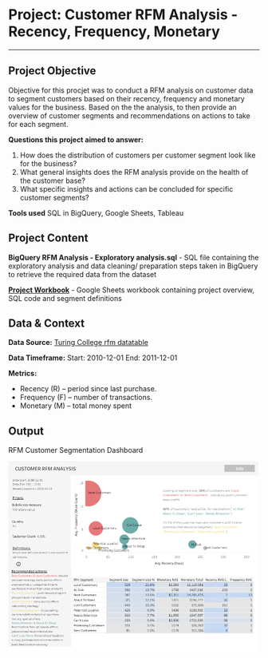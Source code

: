 # Project: Customer RFM Analysis - Recency, Frequency, Monetary

--------------------------------------------
## Project Objective

Objective for this procjet was to conduct a RFM analysis on customer data to segment customers based on their recency, frequency and monetary values for the business. Based on the the analysis, to then provide an overview of customer segments and recommendations on actions to take for each segment. 

**Questions this project aimed to answer:**
1. How does the distribution of customers per customer segment look like for the business?
2. What general insights does the RFM analysis provide on the health of the customer base?
3. What specific insights and actions can be concluded for specific customer segments?

**Tools used**
SQL in BigQuery, Google Sheets, Tableau


## Project Content

**BigQuery RFM Analysis - Exploratory analysis.sql** - SQL file containing the exploratory analysis and data cleaning/ preparation steps taken in BigQuery to retrieve the required data from the dataset

[**Project Workbook**](https://docs.google.com/spreadsheets/d/1cDMaozbVZX27zTgDyNcvjFjmHycgW_TGUn6W0shxBP4/edit?usp=sharing) - Google Sheets workbook containing project overview, SQL code and segment definitions


## Data & Context

**Data Source:** [Turing College rfm datatable](https://console.cloud.google.com/bigquery?ws=!1m5!1m4!4m3!1stc-da-1!2sturing_data_analytics!3srfm)

**Data Timeframe:** 
Start: 2010-12-01 
End: 2011-12-01

**Metrics:**
- Recency (R) – period since last purchase.
- Frequency (F) – number of transactions.
- Monetary (M) – total money spent


## Output

RFM Customer Segmentation Dashboard

![rfm dashboard preview](rfm-dashboard-preview.png)
